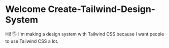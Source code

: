 # Welcome Create-Tailwind-Design-System

Hi! 🖐 I'm making a design system with Tailwind CSS because I want people to use Tailwind CSS a lot.
